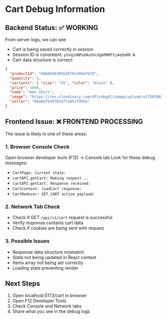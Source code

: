 # Cart Debug Information

## Backend Status: ✅ WORKING
From server logs, we can see:
- Cart is being saved correctly in session
- Session ID is consistent: `yIvqiUNPuUAuSVcXgkM0MfSj4eQnKR-N`
- Cart data structure is correct:
```json
{
  "productId": "68b054639562879c50bdfb78",
  "quantity": 5,
  "variants": { "size": "XS", "color": "black" },
  "price": 1000,
  "name": "men shirt",
  "image": "https://res.cloudinary.com/dfisnbg4l/image/upload/v1756386394/products/WhatsApp_Image_2025-08-22_at_15.51.35_4cb8bc4f_tj8zat.jpg",
  "seller": "68a9bfbd97024ffa051fd95e"
}
```

## Frontend Issue: ❌ FRONTEND PROCESSING
The issue is likely in one of these areas:

### 1. Browser Console Check
Open browser developer tools (F12) → Console tab
Look for these debug messages:
- `CartPage: Current state:`
- `cartAPI.getCart: Making request...`
- `cartAPI.getCart: Response received:`
- `CartContext: loadCart response:`
- `CartReducer: SET_CART action payload:`

### 2. Network Tab Check
- Check if GET `/api/v1/cart` request is successful
- Verify response contains cart data
- Check if cookies are being sent with request

### 3. Possible Issues
- Response data structure mismatch
- State not being updated in React context
- Items array not being set correctly
- Loading state preventing render

## Next Steps
1. Open localhost:5173/cart in browser
2. Open F12 Developer Tools
3. Check Console and Network tabs
4. Share what you see in the debug logs
